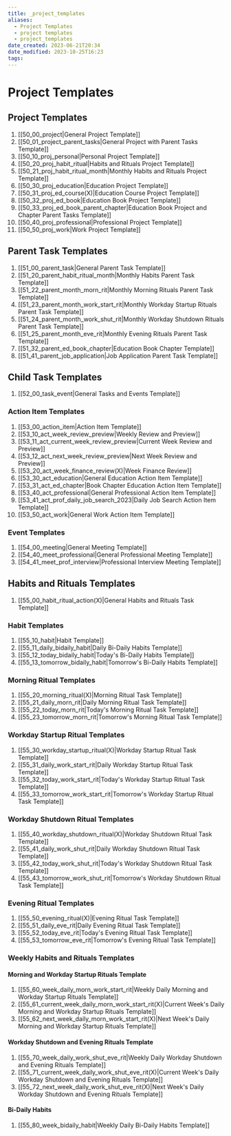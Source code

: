 ```yaml
---
title: _project_templates
aliases:
  - Project Templates
  - project templates
  - project_templates
date_created: 2023-06-21T20:34
date_modified: 2023-10-25T16:23
tags:
---
```

# Project Templates

## Project Templates

1. [[50_00_project|General Project Template]]
2. [[50_01_project_parent_tasks|General Project with Parent Tasks Template]]
3. [[50_10_proj_personal|Personal Project Template]]
4. [[50_20_proj_habit_ritual|Habits and Rituals Project Template]]
5. [[50_21_proj_habit_ritual_month|Monthly Habits and Rituals Project Template]]
6. [[50_30_proj_education|Education Project Template]]
7. [[50_31_proj_ed_course(X)|Education Course Project Template]]
8. [[50_32_proj_ed_book|Education Book Project Template]]
9. [[50_33_proj_ed_book_parent_chapter|Education Book Project and Chapter Parent Tasks Template]]
10. [[50_40_proj_professional|Professional Project Template]]
11. [[50_50_proj_work|Work Project Template]]

## Parent Task Templates

1. [[51_00_parent_task|General Parent Task Template]]
2. [[51_20_parent_habit_ritual_month|Monthly Habits Parent Task Template]]
3. [[51_22_parent_month_morn_rit|Monthly Morning Rituals Parent Task Template]]
4. [[51_23_parent_month_work_start_rit|Monthly Workday Startup Rituals Parent Task Template]]
5. [[51_24_parent_month_work_shut_rit|Monthly Workday Shutdown Rituals Parent Task Template]]
6. [[51_25_parent_month_eve_rit|Monthly Evening Rituals Parent Task Template]]
7. [[51_32_parent_ed_book_chapter|Education Book Chapter Template]]
8. [[51_41_parent_job_application|Job Application Parent Task Template]]

## Child Task Templates

1. [[52_00_task_event|General Tasks and Events Template]]

### Action Item Templates

1. [[53_00_action_item|Action Item Template]]
2. [[53_10_act_week_review_preview|Weekly Review and Preview]]
3. [[53_11_act_current_week_review_preview|Current Week Review and Preview]]
4. [[53_12_act_next_week_review_preview|Next Week Review and Preview]]
5. [[53_20_act_week_finance_review(X)|Week Finance Review]]
6. [[53_30_act_education|General Education Action Item Template]]
7. [[53_31_act_ed_chapter|Book Chapter Education Action Item Template]]
8. [[53_40_act_professional|General Professional Action Item Template]]
9. [[53_41_act_prof_daily_job_search_2023|Daily Job Search Action Item Template]]
10. [[53_50_act_work|General Work Action Item Template]]

### Event Templates

1. [[54_00_meeting|General Meeting Template]]
2. [[54_40_meet_professional|General Professional Meeting Template]]
3. [[54_41_meet_prof_interview|Professional Interview Meeting Template]]

## Habits and Rituals Templates

1. [[55_00_habit_ritual_action(X)|General Habits and Rituals Task Template]]

### Habit Templates

1. [[55_10_habit|Habit Template]]
2. [[55_11_daily_bidaily_habit|Daily Bi-Daily Habits Template]]
3. [[55_12_today_bidaily_habit|Today's Bi-Daily Habits Template]]
4. [[55_13_tomorrow_bidaily_habit|Tomorrow's Bi-Daily Habits Template]]

### Morning Ritual Templates

1. [[55_20_morning_ritual(X)|Morning Ritual Task Template]]
2. [[55_21_daily_morn_rit|Daily Morning Ritual Task Template]]
3. [[55_22_today_morn_rit|Today's Morning Ritual Task Template]]
4. [[55_23_tomorrow_morn_rit|Tomorrow's Morning Ritual Task Template]]

### Workday Startup Ritual Templates

1. [[55_30_workday_startup_ritual(X)|Workday Startup Ritual Task Template]]
2. [[55_31_daily_work_start_rit|Daily Workday Startup Ritual Task Template]]
3. [[55_32_today_work_start_rit|Today's Workday Startup Ritual Task Template]]
4. [[55_33_tomorrow_work_start_rit|Tomorrow's Workday Startup Ritual Task Template]]

### Workday Shutdown Ritual Templates

1. [[55_40_workday_shutdown_ritual(X)|Workday Shutdown Ritual Task Template]]
2. [[55_41_daily_work_shut_rit|Daily Workday Shutdown Ritual Task Template]]
3. [[55_42_today_work_shut_rit|Today's Workday Shutdown Ritual Task Template]]
4. [[55_43_tomorrow_work_shut_rit|Tomorrow's Workday Shutdown Ritual Task Template]]

### Evening Ritual Templates

1. [[55_50_evening_ritual(X)|Evening Ritual Task Template]]
2. [[55_51_daily_eve_rit|Daily Evening Ritual Task Template]]
3. [[55_52_today_eve_rit|Today's Evening Ritual Task Template]]
4. [[55_53_tomorrow_eve_rit|Tomorrow's Evening Ritual Task Template]]

### Weekly Habits and Rituals Templates

#### Morning and Workday Startup Rituals Template

1. [[55_60_week_daily_morn_work_start_rit|Weekly Daily Morning and Workday Startup Rituals Template]]
2. [[55_61_current_week_daily_morn_work_start_rit(X)|Current Week's Daily Morning and Workday Startup Rituals Template]]
3. [[55_62_next_week_daily_morn_work_start_rit(X)|Next Week's Daily Morning and Workday Startup Rituals Template]]

#### Workday Shutdown and Evening Rituals Template

1. [[55_70_week_daily_work_shut_eve_rit|Weekly Daily Workday Shutdown and Evening Rituals Template]]
2. [[55_71_current_week_daily_work_shut_eve_rit(X)|Current Week's Daily Workday Shutdown and Evening Rituals Template]]
3. [[55_72_next_week_daily_work_shut_eve_rit(X)|Next Week's Daily Workday Shutdown and Evening Rituals Template]]

#### Bi-Daily Habits

1. [[55_80_week_bidaily_habit|Weekly Daily Bi-Daily Habits Template]]
